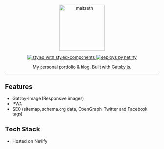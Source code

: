 <p align="center">
  <a href="https://andremz.me">
    <img
      src="https://andremz.me/static/ab4c5098c99bba154300c822e176d82d/fd998/logo.png"
      height="150"
      width="150"
      alt="maitzeth"
      title="maitzeth"
    />
  </a>
</p>

<p align="center">
  <a href="https://github.com/prettier/prettier">
    <img
      src="https://img.shields.io/badge/stytled%20with-styled--components-ff69b4.svg"
      alt="styled with styled-components"
    />
  </a>
  <a href="https://www.netlify.com">
    <img
      src="https://img.shields.io/badge/deploys%20by-netlify-00c7b7.svg?style=flat-square"
      alt="deploys by netlify"
    />
  </a>
</p>

<p align="center">
  My personal portfolio & blog. Built with <a href="https://www.gatsbyjs.org">Gatsby.js</a>.
</p>

---

## Features

- Gatsby-Image (Responsive images)
- PWA
- SEO (sitemap, schema.org data, OpenGraph, Twitter and Facebook tags)

## Tech Stack

- Hosted on Netlify
